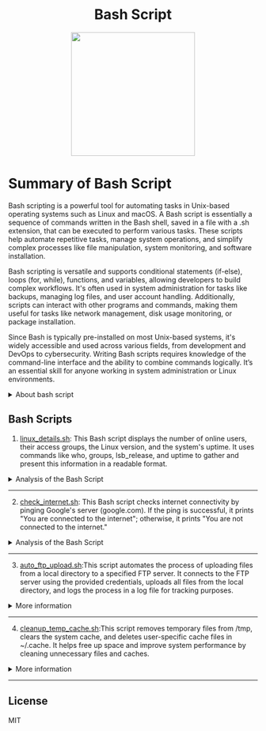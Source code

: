 <div align="center">

# Bash Script

<img src="https://cloud.githubusercontent.com/assets/2059754/24601246/753a7f36-1858-11e7-9d6b-7a0e64fb27f7.png" height="250px" width="250px">
</div>

# Summary of Bash Script

Bash scripting is a powerful tool for automating tasks in Unix-based operating systems such as Linux and macOS. A Bash script is essentially a sequence of commands written in the Bash shell, saved in a file with a .sh extension, that can be executed to perform various tasks. These scripts help automate repetitive tasks, manage system operations, and simplify complex processes like file manipulation, system monitoring, and software installation.

Bash scripting is versatile and supports conditional statements (if-else), loops (for, while), functions, and variables, allowing developers to build complex workflows. It's often used in system administration for tasks like backups, managing log files, and user account handling. Additionally, scripts can interact with other programs and commands, making them useful for tasks like network management, disk usage monitoring, or package installation.

Since Bash is typically pre-installed on most Unix-based systems, it's widely accessible and used across various fields, from development and DevOps to cybersecurity. Writing Bash scripts requires knowledge of the command-line interface and the ability to combine commands logically. It’s an essential skill for anyone working in system administration or Linux environments.

<details>
<summary>About bash script</summary>
  
### What is Bash Scripting?
Bash scripting is a powerful way to automate tasks and manage system operations in Unix-based systems like Linux and macOS. A Bash script is essentially a sequence of shell commands that are saved in a file, typically with a .sh extension. When executed, the script runs all the commands in sequence, allowing users to automate repetitive tasks, create complex workflows, and manage system resources efficiently.
### Common Applications of Bash Scripts:
1. Automation:
  Bash scripts are widely used to automate repetitive tasks like file backups, server monitoring, and software deployment.

2. System Administration:
  System administrators use Bash scripts to manage user accounts, monitor disk usage, automate updates, and manage network configurations.

3. Data Processing:
  Bash scripts are also useful in processing text files, generating reports, and managing large datasets by leveraging Unix text processing commands like awk, sed, and grep.

4. DevOps and CI/CD Pipelines:
  Bash scripts play a vital role in DevOps pipelines for automating deployments, configuring environments, and running tests.

5. Task Scheduling:
  With tools like cron, Bash scripts can be scheduled to run at specific times or intervals, making them ideal for automated tasks like system maintenance, backups, or periodic checks.

### Dependencies:
Before using a Bash script, there are a few dependencies to consider:

1. Bash Shell:
  Bash is the default shell in most Linux distributions and macOS, so it's typically available out-of-the-box. To check the Bash version on your system, use:
  ```bash
bash --version
```
2. System Utilities:
  Many Bash scripts rely on Unix utilities like grep, awk, sed, ls, and df. These utilities are pre-installed on most systems, but some scripts might require installing additional tools.For example, if you're writing a script to send emails, you'll need to install mailutils:
  ```bash
sudo apt install mailutils  # For Ubuntu/Debian
sudo yum install mailx      # For CentOS/RHEL
```
3. File Permissions:
  For a Bash script to execute, it must have execute permissions. This can be set with the chmod command:
 ```bash
chmod +x script.sh
```
### How Bash Scripts Work:
1. Script Structure:
  A Bash script starts with the shebang line #!/bin/bash, which tells the system that the script should be executed with the Bash shell. Without the shebang, the script may not execute     correctly, especially if it's run in a different shell environment.
2. Variables:
  Variables are used to store data. In Bash, variables can store strings, numbers, or command output:
 ```bash
name="John"
echo "Hello, $name"
```
  You can also capture command outputs into variables:
 ```bash
current_date=$(date)
echo "Today's date is: $current_date"
```
3. Control Flow (if/else, loops):
   Bash supports control flow structures such as if-else statements and loops. These are crucial for decision-making and repeating tasks within scripts.
   Example: Checking disk space:
```bash
if [ $(df / | grep / | awk '{print $5}' | sed 's/%//g') -gt 80 ]; then
    echo "Disk space is running low!"
fi
```
  Example: Looping through files:
```bash
for file in *.txt; do
    echo "Processing $file"
done
```
4. Functions:
   Functions allow you to encapsulate a series of commands into a reusable block, making your scripts more modular and readable.
```bash
greet() {
    echo "Hello, $1!"
}

greet "Alice"
```
5. Error Handling:
  Bash has built-in mechanisms for error handling using exit statuses. Every command returns an exit status, where 0 means success and non-zero indicates failure. You can capture these statuses and handle errors gracefully:
```bash
if [ $? -ne 0 ]; then
    echo "Command failed"
    exit 1
fi
```
6. Input and Output:
  Bash scripts can accept user input using the read command, and output can be written to files using redirection (> for overwrite, >> for append):
```bash
read -p "Enter your name: " user_name
echo "Welcome, $user_name!" > welcome.txt
```
7. Scheduling with Cron:
  To run a Bash script automatically at specific times, you can use cron. For example, to run a backup script every day at 2 AM, add it to crontab:
```bash
0 2 * * * /path/to/backup_script.sh
```
### Key Advantages of Bash Scripts:

1. Ease of Use:
  Bash scripting is relatively easy to learn, especially for those familiar with the Unix/Linux command line. It allows quick automation of everyday tasks without the need for complex     programming languages.

2. Portability:
  Bash scripts are portable across different Unix-based systems. As long as the system supports Bash, the same script can run on different Linux distributions or macOS without       modification.

3. Efficiency:
  Automating tasks with Bash can save time and reduce human error, particularly for repetitive tasks like system updates, backups, and server monitoring.

4.Integration with Other Tools:
  Bash scripts can easily integrate with other programming languages, tools, or system commands, making it a flexible tool for both simple and complex tasks.

## Conclusion:
Bash scripting is an indispensable tool for anyone working with Unix-based systems. Whether you're a system administrator managing resources, a developer automating tests, or a DevOps engineer maintaining pipelines, Bash scripting can significantly improve efficiency. With a combination of built-in commands, loops, and control flow, you can automate almost any task, saving time and minimizing errors. Understanding the basics of Bash and knowing how to leverage its power is essential for working in Linux environments.

</details>


## Bash Scripts

1. [linux_details.sh](Script/linux_details.sh): This Bash script displays the number of online users, their access groups, the Linux version, and the system's uptime. It uses commands like who, groups, lsb_release, and uptime to gather and present this information in a readable format.

<details>
<summary>Analysis of the Bash Script</summary>
This script is designed to provide essential information about the system and logged-in users. It retrieves data on online users, user access levels, Linux version, and system uptime. Below is a detailed breakdown of its functionality and use cases.
  
## How the Script Works:

1. Number of Online Users:
  
```bash
echo "Number of online users:"
who | wc -l
```
  The who command lists all currently logged-in users.
  wc -l counts the number of lines produced by the who command, which corresponds to the number of logged-in users.
  Purpose: This part shows how many users are currently logged into the system. This can be useful for administrators to monitor system access.
  
2. Access Types of Users:
  ```bash
echo -e "\nAccess types of users:"
for user in $(who | awk '{print $1}'); do
    echo "$user: $(groups $user | awk -F: '{print $2}')"
done
```
  First, the who command retrieves the list of users currently logged in, and awk '{print $1}' extracts the usernames.
  For each user, groups $user is executed to show which groups the user belongs to, revealing their access types. This command helps determine the privileges or roles of the user in the   system.
  Purpose: Displays the access level (groups) for each logged-in user. It is useful for checking user permissions and access control.
  
3. Linux Version:
```bash
echo -e "\nLinux version:"
lsb_release -a
```
  The lsb_release -a command shows detailed information about the Linux distribution, including the distribution name, version, and codename.
  Purpose: Displays the version and release information of the Linux distribution. This is important for understanding the environment the system is running on, particularly when       diagnosing system issues or performing updates.

4. System Uptime:
```bash
echo -e "\nSystem uptime:"
uptime -p
```
The uptime -p command shows how long the system has been running in a user-friendly format (e.g., "up 3 days, 4 hours").
Purpose: Displays how long the system has been running since the last reboot. It is important for system administrators to monitor system stability and decide if a reboot is necessary after long periods of uptime.

## How It Works Together:

The script is sequential and performs the following tasks:
1. Retrieves the number of users logged in.
2. Identifies which groups these users belong to, providing insight into their access rights.
3. Displays the current version of the Linux distribution, useful for maintaining or troubleshooting.
4. Displays the current version of the Linux distribution, useful for maintaining or troubleshooting.
   
Each section of the script is executed one after another, providing a concise summary of the system’s current status.

## Use Cases:
1. System Monitoring:
   System administrators can use this script to quickly gather key system information and user activity. Knowing how many users are logged in, what their access rights are, and how long the system has been running can help in managing and securing the system.
   
2. Security Audits:
   The access control section (groups of users) can help in security audits, where admins need to verify that the right users have the correct permissions.

3. Troubleshooting:
   When troubleshooting issues that may be related to system uptime or specific Linux versions, this script helps provide immediate context about the environment.

4. User Management:
   It helps administrators monitor logged-in users and ensure that only authorized users are accessing the system.

## Conclusion:
This Bash script is a useful tool for gathering essential system and user information. It automates the process of retrieving logged-in users, their access levels, the system's version, and uptime, making it a simple yet powerful script for system administrators. You can use it during routine checks, security audits, or whenever system information is required for troubleshooting or maintenance.

</details>
<hr>

2. [check_internet.sh](Script/check_internet.sh): This Bash script checks internet connectivity by pinging Google's server (google.com). If the ping is successful, it prints "You are connected to the internet"; otherwise, it prints "You are not connected to the internet."

<details>
<summary>Analysis of the Bash Script</summary>
This Bash script is designed to check the internet connection by pinging a specific website (in this case, google.com). It uses the ping command to determine whether the computer is connected to the internet. Below is an explanation of how the script works and its potential use cases.

## How the Script Works:
1. Setting the Target:
 ```bash
TARGET="google.com"
```
The variable TARGET is assigned the value "google.com". This is the domain that the script will attempt to ping to check the internet connection.
Purpose: This defines the website the script will use as a reference to determine internet connectivity. Google.com is chosen here because it is a reliable, well-known site that is rarely down.

2. Pinging the Target:
 ```bash
ping -c 1 $TARGET &> /dev/null
```
The ping command sends a small packet of data to the specified target (google.com) to check if the system can reach it.
The -c 1 option limits the ping to only one packet, meaning it will send just one ping request and wait for a response.
The &> /dev/null part suppresses the output, sending both standard output and error messages to /dev/null, so the user doesn’t see the details of the ping operation.
Purpose: This is the core of the script, where the actual connectivity test happens. If the system can successfully ping Google, it means the internet is working.

3. Checking the Ping Status:
 ```bash
if [ $? -eq 0 ]; then
```
The $? variable holds the exit status of the last executed command (in this case, the ping command). If the command succeeds, $? will be 0, indicating success. If it fails (e.g., no internet connection), $? will be a non-zero value.
The script checks whether the last command (ping) was successful by comparing $? to 0.
Purpose: This checks if the ping was successful, meaning the target (Google) responded, and hence, the internet connection is active.

4. Displaying the Result:
 ```bash
echo "You are connected to the internet."
```
If the ping was successful (i.e., the exit status is 0), the script prints the message: "You are connected to the internet."
If the ping fails (i.e., the exit status is not 0), the script executes the else block:
 ```bash
echo "You are not connected to the internet."
```
Purpose: This provides user feedback on whether the system is connected to the internet or not.


</details>
<hr>

3. [auto_ftp_upload.sh](Script/auto_ftp_upload.sh):This script automates the process of uploading files from a local directory to a specified FTP server. It connects to the FTP server using the provided credentials, uploads all files from the local directory, and logs the process in a log file for tracking purposes.
<details>
<summary>More information</summary>

</details>
<hr>

4. [cleanup_temp_cache.sh](Script/cleanup_temp_cache.sh):This script removes temporary files from /tmp, clears the system cache, and deletes user-specific cache files in ~/.cache. It helps free up space and improve system performance by cleaning unnecessary files and caches.
<details>
<summary>More information</summary>

</details>
<hr>


## License

MIT
